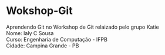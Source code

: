 # Wokshop-Git
Aprendendo Git no Workshop de Git relaizado pelo grupo Katie <br />
Nome: Ialy C Sousa <br />
Curso: Engenharia de Computação - IFPB <br />
Cidade: Campina Grande - PB <br />
